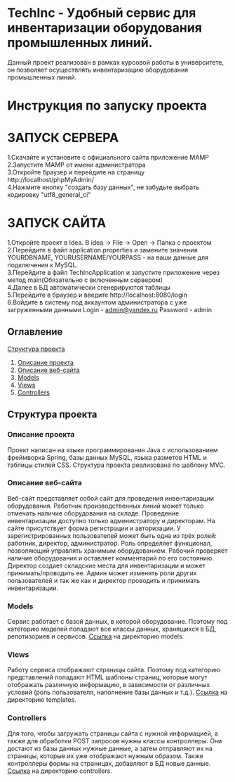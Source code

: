 # TechInc - Удобный сервис для инвентаризации оборудования промышленных линий.

Данный проект реализован в рамках курсовой работы в университете, он позволяет осуществлять инвентаризацию оборудования промышленных линий.
# Инструкция по запуску проекта
# ЗАПУСК СЕРВЕРА
1.Скачайте и установите с официального сайта приложение MAMP  
2.Запустите MAMP от имени администратора  
3.Откройте браузер и перейдите на страницу http://localhost/phpMyAdmin/  
4.Нажмите кнопку "создать базу данных", не забудьте выбрать кодировку "utf8_general_ci"  
# ЗАПУСК САЙТА
1.Откройте проект в Idea. В idea -> File -> Open -> Папка с проектом  
2.Перейдите в файл application.properties и замените значения YOURDBNAME, YOURUSERNAME/YOURPASS - на ваши данные для подключения к MySQL.  
3.Перейдите в файл TechIncApplication и запустите приложение через метод main(Обязательно с включенным сервером)  
4.Далее в БД автоматически сгенерируются таблицы  
5.Перейдите в браузер и введите http://localhost:8080/login  
6.Войдите в систему под аккаунтом администратора с уже загруженными данными Login - admin@yandex.ru Password - admin  

## Оглавление
 [Структура проекта](#Структура-проекта)
   1. [Описание проекта](#Описание-проекта)
   2. [Описание веб-сайта](#Описание-веб-сайта)
   3. [Models](#Models)
   4. [Views](#Views)
   5. [Controllers](#Controllers)


## Структура проекта
 
### Описание проекта
Проект написан на языке программирования Java с использованием фреймворка 
Spring, базы данных MySQL, языка разметов HTML и таблицы стилей CSS. 
Структура проекта реализована по шаблону MVC. 
### Описание веб-сайта
Веб-сайт представляет собой сайт для проведения инвентаризации оборудования. Работник
производственных линий может только отмечать наличие оборудования на складе. Проведение инвентаризации
доступно только администратору и директорам. На сайте присутствует форма
регистрации и авторизации. У 
зарегистрированных пользователей может быть одна из 
трёх ролей: работник, директор, администратор.
Роль определяет функционал, позволяющий управлять хранимым оборудованием. 
Рабочий проверяет наличие оборудования и оставляет комментарий по его состоянию.
Директор создает складские места для инвентаризации и может принимать/проводить ее.
Админ может изменять роли других пользователей
и так же как и директор проводить и принимать инвентаризации.
### Models
Сервис работает с базой данных, в которой оборудование. Поэтому под категорию моделей
попадают все классы данных, 
хранящихся в БД, репотизориев и сервисов. 
[Ссылка](https://github.com/Besoiobiy/TechInc/tree/main/src/main/java/com/TechInc/blog/models) 
на директорию models. 
### Views
Работу сервиса отображают страницы сайта. Поэтому под 
категорию представлений попадают HTML шаблоны страниц,
которые могут отображать различную информацию, в 
зависимости от различных условий (роль пользователя, 
наполнение базы данных и т.д.).
[Ссылка](https://github.com/Besoiobiy/TechInc/tree/main/src/main/java/com/TechInc/blog/repositories)
на директорию templates.
### Controllers
Для того, чтобы загружать страницы сайта с нужной 
информацией, а также для обработки POST запросов 
нужны классы контроллеры. Они достают из
базы данных нужные данные, а затем отправляют их на страницы, 
которые их уже отображают нужным образом. Также 
контроллеры формы на страницах, добавляют в БД новые
данные.
[Ссылка](https://github.com/Besoiobiy/TechInc/tree/main/src/main/java/com/TechInc/blog/controllers)
на директорию controllers.


